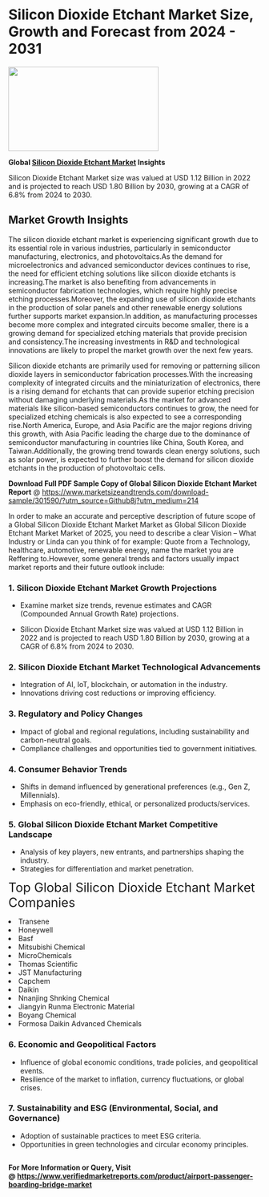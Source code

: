 <H1>Silicon Dioxide Etchant Market Size, Growth and Forecast from 2024 - 2031</H1><img class="aligncenter size-medium wp-image-584254" src="https://thirdeyenews.in/wp-content/uploads/2024/09/Global-Market-Research-300x168.jpeg" alt="" width="300" height="168" /><p><strong>Global&nbsp;<a href="https://www.marketsizeandtrends.com/download-sample/301590/?utm_source=Github8j?utm_medium=214">Silicon Dioxide Etchant Market</a> Insights</strong></p><p>Silicon Dioxide Etchant Market size was valued at USD 1.12 Billion in 2022 and is projected to reach USD 1.80 Billion by 2030, growing at a CAGR of 6.8% from 2024 to 2030.</p><p><h2>Market Growth Insights</h2> <p>The silicon dioxide etchant market is experiencing significant growth due to its essential role in various industries, particularly in semiconductor manufacturing, electronics, and photovoltaics.As the demand for microelectronics and advanced semiconductor devices continues to rise, the need for efficient etching solutions like silicon dioxide etchants is increasing.The market is also benefiting from advancements in semiconductor fabrication technologies, which require highly precise etching processes.Moreover, the expanding use of silicon dioxide etchants in the production of solar panels and other renewable energy solutions further supports market expansion.In addition, as manufacturing processes become more complex and integrated circuits become smaller, there is a growing demand for specialized etching materials that provide precision and consistency.The increasing investments in R&D and technological innovations are likely to propel the market growth over the next few years.</p> <p>Silicon dioxide etchants are primarily used for removing or patterning silicon dioxide layers in semiconductor fabrication processes.With the increasing complexity of integrated circuits and the miniaturization of electronics, there is a rising demand for etchants that can provide superior etching precision without damaging underlying materials.As the market for advanced materials like silicon-based semiconductors continues to grow, the need for specialized etching chemicals is also expected to see a corresponding rise.North America, Europe, and Asia Pacific are the major regions driving this growth, with Asia Pacific leading the charge due to the dominance of semiconductor manufacturing in countries like China, South Korea, and Taiwan.Additionally, the growing trend towards clean energy solutions, such as solar power, is expected to further boost the demand for silicon dioxide etchants in the production of photovoltaic cells.</p> <p><span class=""><strong>Download Full PDF Sample Copy of Global Silicon Dioxide Etchant Market Report</strong> @ <a href="https://www.marketsizeandtrends.com/download-sample/301590/?utm_source=Github8j?utm_medium=214" target="_blank">https://www.marketsizeandtrends.com/download-sample/301590/?utm_source=Github8j?utm_medium=214</a></span></p><p>In order to make an accurate and perceptive description of future scope of a Global&nbsp;Silicon Dioxide Etchant Market Market as Global&nbsp;Silicon Dioxide Etchant Market Market of 2025, you need to describe a clear Vision &ndash; What Industry or Linda can you think of for example: Quote from a Technology, healthcare, automotive, renewable energy, name the market you are Reffering to.However, some general trends and factors usually impact market reports and their future outlook include:</p><h3>1.&nbsp;<strong>Silicon Dioxide Etchant Market Growth Projections</strong></h3><ul><li>Examine market size trends, revenue estimates and CAGR (Compounded Annual Growth Rate) projections.</li><li><p>Silicon Dioxide Etchant Market size was valued at USD 1.12 Billion in 2022 and is projected to reach USD 1.80 Billion by 2030, growing at a CAGR of 6.8% from 2024 to 2030.</p></li></ul><h3>2.&nbsp;<strong>Silicon Dioxide Etchant Market Technological Advancements</strong></h3><ul><li>Integration of AI, IoT, blockchain, or automation in the industry.</li><li>Innovations driving cost reductions or improving efficiency.</li></ul><h3>3.&nbsp;<strong>Regulatory and Policy Changes</strong></h3><ul><li>Impact of global and regional regulations, including sustainability and carbon-neutral goals.</li><li>Compliance challenges and opportunities tied to government initiatives.</li></ul><h3>4.&nbsp;<strong>Consumer Behavior Trends</strong></h3><ul><li>Shifts in demand influenced by generational preferences (e.g., Gen Z, Millennials).</li><li>Emphasis on eco-friendly, ethical, or personalized products/services.</li></ul><h3>5.&nbsp;<strong>Global Silicon Dioxide Etchant Market Competitive Landscape</strong></h3><ul><li>Analysis of key players, new entrants, and partnerships shaping the industry.</li><li>Strategies for differentiation and market penetration.</li></ul><p data-pm-slice="1 1 []"><span style="color: inherit; font-family: inherit; font-size: 25px;">Top Global Silicon Dioxide Etchant Market Companies</span></p><div class="" data-test-id=""><p><li>Transene</li><li> Honeywell</li><li> Basf</li><li> Mitsubishi Chemical</li><li> MicroChemicals</li><li> Thomas Scientific</li><li> JST Manufacturing</li><li> Capchem</li><li> Daikin</li><li> Nnanjing Shnking Chemical</li><li> Jiangyin Runma Electronic Material</li><li> Boyang Chemical</li><li> Formosa Daikin Advanced Chemicals</li></p></div><h3>6.&nbsp;<strong>Economic and Geopolitical Factors</strong></h3><ul><li>Influence of global economic conditions, trade policies, and geopolitical events.</li><li>Resilience of the market to inflation, currency fluctuations, or global crises.</li></ul><h3>7.&nbsp;<strong>Sustainability and ESG (Environmental, Social, and Governance)</strong></h3><ul><li>Adoption of sustainable practices to meet ESG criteria.</li><li>Opportunities in green technologies and circular economy principles.</li></ul><h2><strong style="font-size: 14px;">For More Information or Query, Visit @&nbsp;</strong><a style="background-color: #ffffff; font-size: 14px;" href="https://www.marketsizeandtrends.com/report/silicon-dioxide-etchant-market/" target="_blank">https://www.verifiedmarketreports.com/product/airport-passenger-boarding-bridge-market</a></h2>